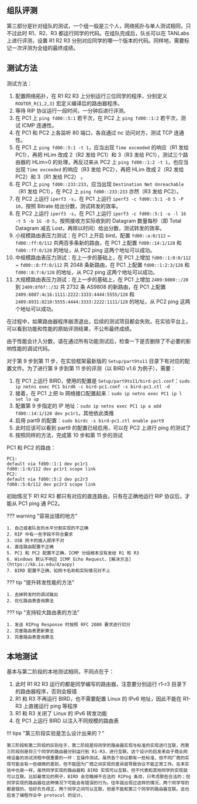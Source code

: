 ## 组队评测

第三部分是针对组队的测试，一个组一般是三个人，网络拓扑与单人测试相同，只不过此时 R1、R2、R3 都运行同学的代码。在组队完成后，队长可以在 TANLabs 上进行评测，设置 R1 R2 R3 分别对应同学的哪一个版本的代码。同样地，需要标记一次评测为全组的最终成绩。

## 测试方法

测试方法：

1. 配置网络拓扑，在 R1 R2 R3 上分别运行三位同学的程序，分别定义 `ROUTER_R{1,2,3}` 宏定义编译后的路由器程序。
2. 等待 RIP 协议运行一段时间，一分钟后进行评测。
3. 在 PC1 上 `ping fd00::5:1` 若干次，在 PC2 上 `ping fd00::1:2` 若干次，测试 ICMP 连通性。
4. 在 PC1 和 PC2 上各监听 80 端口，各自通过 nc 访问对方，测试 TCP 连通性。
5. 在 PC1 上 `ping fd00::5:1 -t 1`，应当出现 `Time exceeded` 的响应（R1 发给 PC1），再把 HLim 改成 2（R2 发给 PC1）和 3（R3 发给 PC1），测试三个路由器的 HLim=0 的处理，再反过来从 PC2 上 `ping fd00::1:2 -t 1`，也应当出现 `Time exceeded` 的响应（R3 发给 PC2），再把 HLim 改成 2（R2 发给 PC2）和 3（R1 发给 PC2） 。
6. 在 PC1 上 `ping fd00::233:233`，应当出现 `Destination Net Unreachable`（R1 发给 PC1），在 PC2 上 `ping fd00::233:233` 亦然（R3 发给 PC2）。
7. 在 PC2 上运行 `iperf3 -s`，在 PC1 上运行 `iperf3 -c fd00::5:1 -O 5 -P 10`，按照 Bitrate 给出分数，测试转发的效率。
8. 在 PC2 上运行 `iperf3 -s`，在 PC1 上运行 `iperf3 -c fd00::5:1 -u -l 16 -t 5 -b 1G -O 5`，按照接收方实际收到的 Datagram 数量每秒（即 Total Datagram 减去 Lost，再除以时间）给出分数，测试转发的效率。
9. 小规模路由表压力测试：在 PC1 上开启 bird，配置 `fd00::a:0/112` ~ `fd00::ff:0/112` 共两百多条新的路由，在 PC1 上配置 `fd00::14:1/128` 和 `fd00::ff:0/128` 的地址，从 PC2 ping 这两个地址可以成功。
10. 中规模路由表压力测试：在上一步的基础上，在 PC1 上增加 `fd00::1:0:0/112` ~ `fd00::8:ff:0/112` 共 2048 条新路由，在 PC1 上配置 `fd00::1:2:3/128` 和 `fd00::8:7:6/128` 的地址，从 PC2 ping 这两个地址可以成功。
11. 大规模路由表压力测试：在上一步的基础上，在 PC1 上增加 `2409:8000::/20` 到 `2409:8f6f::/32` 共 2732 条 AS9808 的新路由，在 PC1 上配置 `2409:8087:4c16:1111:2222:3333:4444:5555/128` 和 `2409:8931:8210:5555:4444:3333:2222:1111/128` 的地址，从 PC2 ping 这两个地址可以成功。

在过程中，如果路由器程序崩溃退出，后续的测试项目都会失败。在实验平台上，可以看到功能和性能的原始评测结果，不公布最终成绩。

由于性能会计入分数，请在通过所有功能测试后，检查一下是否删除了不必要的影响性能的调试代码。

对于第 9 步到第 11 步，在实验框架最新版的 `Setup/part9to11` 目录下有对应的配置文件。为了进行第 9 步到第 11 步的评测（以 BIRD v1.6 为例子），需要：

1. 在 PC1 上运行 BIRD，使用的配置是 `Setup/part9to11/bird-pc1.conf`：`sudo ip netns exec PC1 bird6 -c bird-pc1.conf -s bird-pc1.ctl -d`
2. 接着，在 PC1 上把 lo 网络接口配置起来：`sudo ip netns exec PC1 ip l set lo up`
3. 配置第 9 步指定的 IP 地址：`sudo ip netns exec PC1 ip a add fd00::14:1/128 dev pc1r1`，其他依此类推
4. 启用 part9 的配置：`sudo birdc -s bird-pc1.ctl enable part9`
5. 此时应该可以看到 part9 的配置已经启用，可以在 PC2 上进行 ping 的测试了
6. 按照同样的方法，完成第 10 步和第 11 步的测试

PC1 和 PC2 的路由：

```text
PC1:
default via fd00::1:1 dev pc1r1
fd00::1:0/112 dev pc1r1 scope link
PC2:
default via fd00::5:2 dev pc2r3
fd00::5:0/112 dev pc2r3 scope link
```

初始情况下 R1 R2 R3 都只有对应的直连路由，只有在正确地运行 RIP 协议后，才能从 PC1 ping 通 PC2。

??? warning "容易出错的地方"

    1. 自己或者队友的水平分割实现的不正确
    2. RIP 中有一些字段不符合要求
    3. USB 网卡的插入顺序不对
    4. 直连路由配置不正确
    5. PC1 和 PC2 配置不正确，ICMP 分组根本没有发给 R1 和 R3
    6. Windows 默认不响应 ICMP Echo Request，[解决方法](https://kb.iu.edu/d/aopy)
    7. BIRD 配置不正确，如网卡名称和实际情况对不上

??? tip "提升转发性能的方法"

    1. 去掉转发时的调试输出
    2. 优化路由表查询算法

??? tip "支持较大路由表的方法"

    1. 发送 RIPng Response 时按照 RFC 2080 要求进行切分
    2. 完善路由表更新算法
    3. 完善路由表查询算法

## 本地测试

基本与第二阶段的本地测试相同，不同点在于：

1. 此时 R1 R2 R3 运行的都是同学编写的路由器，注意要分别运行 r1-r3 目录下的路由器程序，否则会报错
2. R1 和 R3 不再运行 BIRD，也不需要配置 Linux 的 IPv6 地址，因此不能在 R1-R3 上直接运行 ping 等程序
3. R1 和 R3 关闭了 Linux 的 IPv6 转发功能
4. 在 PC1 上运行 BIRD 以注入不同规模的路由表

!!! tips "第三阶段实验是怎么设计出来的？"

    第三阶段和第二阶段的区别在于，第二阶段是将同学的路由器实现与标准的实现进行互联，而第三阶段则是将三个同学的路由器分别运行到 R1-R3，进行互联。这个设计的启发来自于商业网络设备的测试流程中很重要的一环：互操作测试。虽然各个协议都有一些标准，但不同厂商的实现可能会有一些细微的差别，但不能因为厂商之间实现的差异就导致协议不能正常工作。在本实验中也是一样，虽然同学实现的路由器和 BIRD 实现可以互联，但不代表和其他同学的实现就可以互联。比如最常见的例子，BIRD 会忽略掉不合法的 RIPng 条目，只考虑那些合法的；但同学实现的路由器在这种情况下可能会有错误的行为。往年就出现过这样的情况，两个同学写的都是错的，恰好负负得正，两个同学之间可以互联，但是不能和第三个同学的路由器互联。这也启发了编程作业中 protocol 的设计。
